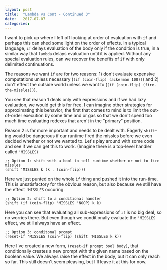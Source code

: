 ```yaml
---
layout: post
title:  "Lambda vs Cont - Continued 3"
date:   2017-07-07
categories:
---
```


I want to pick up where I left off looking at order of evaluation with `if` and perhaps this can shed some light on the order of effects. In a typical language, `if` delays evaluation of the body only if the condition is true, in a similar way that `lambda` delays evaluation until it is applied. Without any special evaluation rules, can we recover the benefits of `if` with only delimited continuations.

The reasons we want `if` are for two reasons: 1) don't evaluate expensive computations unless necessary (`(if (coin-flip) (ackerman 100))`) and 2) don't effect the outside world unless we want to (`(if (coin-flip) (fire-the-missles))`).

You see that reason 1 deals only with expressions and if we had lazy evaluation, we would get this for free. I can imagine other strategies for approximating this behavior; the first that comes to mind is to limit the out-of-order execution by some time and or gas so that we don't spend too much time evaluating redexes that aren't in the "primary" position.

Reason 2 is far more important and needs to be dealt with. Eagerly `shift`-ing would be dangerous if our runtime fired the missles before we even decided whether or not we wanted to. Let's play around with some code and see if we can get this to work. (Imagine there is a top-level handler called `'MISSLES`)

```
;; Option 1: shift with a bool to tell runtime whether or not to fire missles
(shift 'MISSLES k (k . (coin-flip)))
```

Here we just punted on the whole `if` thing and pushed it into the run-time. This is unsatisfactory for the obvious reason, but also because we still have the effect `'MISSLES` occuring.

```
;; Option 2: shift to a conditional handler
(shift (if (coin-flip) 'MISSLES 'NOOP) k k)
```

Here you can see that evaluating all sub-expressions of `if` is no big deal, so no worries there. But even though we conditionally evaluate the `'MISSLES` effect, we still always have an effect.

```
;; Option 3: conditonal prompt
(reset-if 'MISSLES (coin-flip) (shift 'MISSLES k k))
```

Here I've created a new form, `(reset-if prompt bool body)`, that conditionally creates a new prompt with the given name based on the boolean value. We always raise the effect in the body, but it can only reach so far. This still doesn't seem pleasing, but I'll leave it at this for now.

